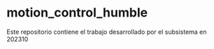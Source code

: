 # motion_control_humble
Este repositorio contiene el trabajo desarrollado por el subsistema en 202310
